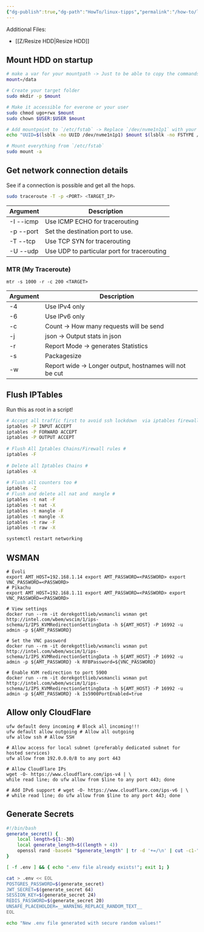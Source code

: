 ```yaml
---
{"dg-publish":true,"dg-path":"HowTo/linux-tipps","permalink":"/how-to/linux-tipps/","tags":["📝/🌿"],"noteIcon":"fern","created":"2024-10-07 09:46","updated":"2025-01-07 15:23"}
---
```


Additional Files:
- [[Z/Resize HDD\|Resize HDD]]
## Mount HDD on startup

```bash
# make a var for your mountpath -> Just to be able to copy the commands from this codeblock
mount=/data

# Create your target folder
sudo mkdir -p $mount

# Make it accessible for everone or your user
sudo chmod ugo+rwx $mount
sudo chown $USER:$USER $mount

# Add mountpoint to `/etc/fstab` -> Replace `/dev/nvme1n1p1` with your partition.
echo "UUID=$(lsblk -no UUID /dev/nvme1n1p1) $mount $(lsblk -no FSTYPE /dev/nvme1n1p1) defaults,noatime 0 2" | sudo tee -a /etc/fstab

# Mount everything from `/etc/fstab`
sudo mount -a
```

## Get network connection details

See if a connection is possible and get all the hops.
```bash
sudo traceroute -T -p <PORT> <TARGET_IP>
```

| Argument   | Description                                 |
| ---------- | ------------------------------------------- |
| -I  --icmp | Use ICMP ECHO for tracerouting              |
| -p  --port | Set the destination port to use.            |
| -T  --tcp  | Use TCP SYN for tracerouting                |
| -U  --udp  | Use UDP to particular port for tracerouting |
### MTR (My Traceroute)

```shell
mtr -s 1000 -r -c 200 <TARGET>
```

| Argument | Description                                             |     |
| -------- | ------------------------------------------------------- | --- |
| -4       | Use IPv4 only                                           |     |
| -6       | Use IPv6 only                                           |     |
| -c       | Count -> How many requests will be send                 |     |
| -j       | json -> Output stats in json                            |     |
| -r       | Report Mode -> generates Statistics                     |     |
| -s       | Packagesize                                             |     |
| -w       | Report wide -> Longer output, hostnames will not be cut |     |
## Flush IPTables
Run this as root in a script!
```bash
# Accept all traffic first to avoid ssh lockdown  via iptables firewall rules #
iptables -P INPUT ACCEPT
iptables -P FORWARD ACCEPT
iptables -P OUTPUT ACCEPT
 
# Flush All Iptables Chains/Firewall rules #
iptables -F
 
# Delete all Iptables Chains #
iptables -X
 
# Flush all counters too #
iptables -Z 
# Flush and delete all nat and  mangle #
iptables -t nat -F
iptables -t nat -X
iptables -t mangle -F
iptables -t mangle -X
iptables -t raw -F
iptables -t raw -X

systemctl restart networking
```

## WSMAN

```shell
# Evoli
export AMT_HOST=192.168.1.14 export AMT_PASSWORD=<PASSWORD> export VNC_PASSWORD=<PASSWORD>
# Pikachu
export AMT_HOST=192.168.1.11 export AMT_PASSWORD=<PASSWORD> export VNC_PASSWORD=<PASSWORD>

# View settings
docker run --rm -it derekgottlieb/wsmancli wsman get http://intel.com/wbem/wscim/1/ips-schema/1/IPS_KVMRedirectionSettingData -h ${AMT_HOST} -P 16992 -u admin -p ${AMT_PASSWORD}

# Set the VNC password
docker run --rm -it derekgottlieb/wsmancli wsman put http://intel.com/wbem/wscim/1/ips-schema/1/IPS_KVMRedirectionSettingData -h ${AMT_HOST} -P 16992 -u admin -p ${AMT_PASSWORD} -k RFBPassword=${VNC_PASSWORD}

# Enable KVM redirection to port 5900
docker run --rm -it derekgottlieb/wsmancli wsman put http://intel.com/wbem/wscim/1/ips-schema/1/IPS_KVMRedirectionSettingData -h ${AMT_HOST} -P 16992 -u admin -p ${AMT_PASSWORD} -k Is5900PortEnabled=true
```

## Allow only CloudFlare

```shell
ufw default deny incoming # Block all incoming!!!
ufw default allow outgoing # Allow all outgoing
ufw allow ssh # Allow SSH

# Allow access for local subnet (preferably dedicated subnet for hosted services)
ufw allow from 192.0.0.0/8 to any port 443

# Allow CloudFlare IPs
wget -O- https://www.cloudflare.com/ips-v4 | \
while read line; do ufw allow from $line to any port 443; done

# Add IPv6 support # wget -O- https://www.cloudflare.com/ips-v6 | \
# while read line; do ufw allow from $line to any port 443; done
```

## Generate Secrets
```bash
#!/bin/bash
generate_secret() {
    local length=${1:-30}
    local generate_length=$((length + 4))
    openssl rand -base64 "$generate_length" | tr -d '+=/\n' | cut -c1-"$length"
}

[ -f .env ] && { echo ".env file already exists!"; exit 1; }

cat > .env << EOL
POSTGRES_PASSWORD=$(generate_secret)
JWT_SECRET=$(generate_secret 64)
SESSION_KEY=$(generate_secret 24)
REDIS_PASSWORD=$(generate_secret 20)
UNSAFE_PLACEHOLDER=__WARNING_REPLACE_RANDOM_TEXT__
EOL

echo "New .env file generated with secure random values!"
```